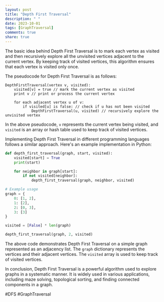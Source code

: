 ```yaml
---
layout: post
title: "Depth First Traversal"
description: " "
date: 2023-10-01
tags: [GraphTraversal]
comments: true
share: true
---
```


The basic idea behind Depth First Traversal is to mark each vertex as visited and then recursively explore all the unvisited vertices adjacent to the current vertex. By keeping track of visited vertices, this algorithm ensures that each vertex is visited only once.

The pseudocode for Depth First Traversal is as follows:

```
DepthFirstTraversal(vertex v, visited):
    visited[v] = true // mark the current vertex as visited
    print v // print or process the current vertex
    
    for each adjacent vertex u of v:
        if visited[u] is false: // check if u has not been visited
            DepthFirstTraversal(u, visited) // recursively explore the unvisited vertex
```

In the above pseudocode, `v` represents the current vertex being visited, and `visited` is an array or hash table used to keep track of visited vertices.

Implementing Depth First Traversal in different programming languages follows a similar approach. Here's an example implementation in Python:

```python
def depth_first_traversal(graph, start, visited):
    visited[start] = True
    print(start)

    for neighbor in graph[start]:
        if not visited[neighbor]:
            depth_first_traversal(graph, neighbor, visited)

# Example usage
graph = {
    0: [1, 2],
    1: [2],
    2: [0, 3],
    3: [3]
}

visited = [False] * len(graph)

depth_first_traversal(graph, 2, visited)
```

The above code demonstrates Depth First Traversal on a simple graph represented as an adjacency list. The `graph` dictionary represents the vertices and their adjacent vertices. The `visited` array is used to keep track of visited vertices.

In conclusion, Depth First Traversal is a powerful algorithm used to explore graphs in a systematic manner. It is widely used in various applications, including maze solving, topological sorting, and finding connected components in a graph.

#DFS #GraphTraversal